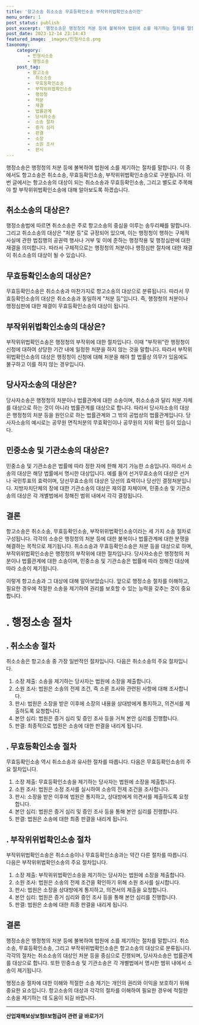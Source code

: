 ```yaml
---
title: '항고소송 취소소송 무효등확인소송 부작위위법확인소송이란'
menu_order: 1
post_status: publish
post_excerpt: '행정소송은 행정청의 처분 등에 불복하여 법원에 소를 제기하는 절차를 말합니다. 이 중에서도 항고소송은 취소소송, 무효등확인소송, 부작위위법확인소송으로 구분됩니다. 이번 글에서는 항고소송의 대상이 되는 취소소송과 무효등확인소송, 그리고 별도로 주목해야 할 부작위위법확인소송에 대해 알아보도록 하겠습니다.'
post_date: 2023-12-14 23:14:43
featured_image: _images/민형사소송.png
taxonomy:
    category:
        - 민형사소송
        - 행정소송
    post_tag:
        - 항고소송
        -  취소소송
        -  무효등확인소송
        -  부작위위법확인소송
        -  행정청
        -  처분
        -  재결
        -  법률관계
        -  당사자소송
        -  소송 절차
        -  증거 심리
        -  판결
        -  소장
        -  소원 조사
        -  판시
---
```


행정소송은 행정청의 처분 등에 불복하여 법원에 소를 제기하는 절차를 말합니다. 이 중에서도 항고소송은 취소소송, 무효등확인소송, 부작위위법확인소송으로 구분됩니다. 이번 글에서는 항고소송의 대상이 되는 취소소송과 무효등확인소송, 그리고 별도로 주목해야 할 부작위위법확인소송에 대해 알아보도록 하겠습니다.

## 취소소송의 대상은?
행정소송법에 따르면 취소소송은 주로 항고소송의 중심을 이루는 송두리째를 말합니다. 그리고 취소소송의 대상은 "처분 등"로 규정되어 있으며, 이는 행정청이 행하는 구체적 사실에 관한 법집행의 공권력 행사나 거부 및 이에 준하는 행정작용 및 행정심판에 대한 재결을 의미합니다. 따라서 구체적으로는 행정청의 처분이나 행정심판 절차에 대한 재결이 취소소송의 대상이 될 수 있습니다.

## 무효등확인소송의 대상은?
무효등확인소송은 취소소송과 마찬가지로 항고소송의 대상으로 분류됩니다. 따라서 무효등확인소송의 대상은 취소소송과 동일하게 "처분 등"입니다. 즉, 행정청의 처분이나 행정심판에 대한 재결이 무효등확인소송의 대상이 됩니다.

## 부작위위법확인소송의 대상은?
부작위위법확인소송은 행정청의 부작위에 대한 절차입니다. 이때 "부작위"란 행정청이 신청에 대하여 상당한 기간 내에 일정한 처분을 하지 않는 것을 말합니다. 따라서 부작위위법확인소송의 대상은 행정청이 신청에 대해 처분을 해야 할 법률상 의무가 있음에도 불구하고 이를 하지 않는 경우입니다.

## 당사자소송의 대상은?
당사자소송은 행정청의 처분이나 법률관계에 대한 소송이며, 취소소송과 달리 처분 자체를 대상으로 하는 것이 아니라 법률관계를 대상으로 합니다. 따라서 당사자소송의 대상은 행정청의 처분 등을 원인으로 하는 법률관계와 그 밖의 공법상의 법률관계입니다. 당사자소송의 예시로는 공무원 면직처분의 무효확인이나 공무원의 지위 확인 등이 있습니다.

## 민중소송 및 기관소송의 대상은?
민중소송 및 기관소송은 법률에 따라 정한 자에 한해 제기 가능한 소송입니다. 따라서 소송의 대상은 해당 법률에서 명시한 대상입니다. 예를 들어 선거무효소송의 대상은 선거나 국민투표의 효력이며, 당선무효소송의 대상은 당선의 효력이나 당선인 결정처분입니다. 지방자치단체의 장에 대한 기관소송의 대상은 재의결 자체이며, 민중소송 및 기관소송의 대상은 각 개별법에서 정해진 범위 내에서 각각 결정됩니다.

## 결론
항고소송은 취소소송, 무효등확인소송, 부작위위법확인소송이라는 세 가지 소송 절차로 구성됩니다. 각각의 소송은 행정청의 처분 등에 대한 불복이나 법률관계에 대한 분쟁을 해결하는 목적으로 제기됩니다. 취소소송과 무효등확인소송은 처분 등을 대상으로 하며, 부작위위법확인소송은 행정청의 부작위에 대한 절차입니다. 당사자소송은 행정청의 처분이나 법률관계에 대한 소송이며, 민중소송 및 기관소송은 법률에 따라 정해진 대상에 따라 소송이 제기됩니다.

이렇게 항고소송과 그 대상에 대해 알아보았습니다. 앞으로 행정소송 절차를 이해하고, 필요한 경우에 적절한 소송을 제기하여 권리를 보호할 수 있는 능력을 갖추는 것이 중요합니다.

#  . 행정소송 절차

##  . 취소소송 절차
취소소송은 항고소송 중 가장 일반적인 절차입니다. 다음은 취소소송의 주요 절차입니다.
1. 소장 제출: 소송을 제기하는 당사자는 법원에 소장을 제출합니다.
2. 소원 조사: 법원은 소송의 전제 조건, 즉 소론 조사와 관련된 사항에 대해 조사합니다.
3. 판시: 법원은 소장을 받은 이후에 소장의 내용을 상대방에게 통지하고, 의견서를 제출하도록 요청합니다.
4. 본안 심리: 법원은 증거 심리 및 증인 조사 등을 거쳐 본안 심리를 진행합니다.
5. 판결: 최종적으로 법원은 소송에 대한 판결을 내리게 됩니다.

##  . 무효등확인소송 절차
무효등확인소송 역시 취소소송과 유사한 절차를 따릅니다. 다음은 무효등확인소송의 주요 절차입니다.
1. 소장 제출: 무효등확인소송을 제기하는 당사자는 법원에 소장을 제출합니다.
2. 소원 조사: 법원은 소정 조사를 실시하여 소송의 전제 조건을 조사합니다.
3. 판시: 소장을 받은 이후에 법원은 통지하고, 상대방에게 의견서를 제출하도록 요청합니다.
4. 본안 심리: 법원은 증거 심리 및 증인 조사 등을 통해 본안 심리를 진행합니다.
5. 판결: 법원은 소송에 대한 최종 판결을 내리게 됩니다.

##  . 부작위위법확인소송 절차
부작위위법확인소송은 취소소송이나 무효등확인소송과는 약간 다른 절차를 따릅니다. 다음은 부작위위법확인소송의 주요 절차입니다.
1. 소장 제출: 부작위위법확인소송을 제기하는 당사자는 법원에 소장을 제출합니다.
2. 소원 조사: 법원은 소송의 전제 조건을 확인하기 위해 소원 조사를 실시합니다.
3. 판시: 법원은 소장을 상대방에게 통지하고, 의견서의 제출을 요청합니다.
4. 본안 심리: 법원은 증거 심리와 증인 조사 등을 통해 본안 심리를 진행합니다.
5. 판결: 법원은 소송에 대한 최종 판결을 내리게 됩니다.

## 결론
행정소송은 행정청의 처분 등에 불복하여 법원에 소를 제기하는 절차를 말합니다. 취소소송, 무효등확인소송, 그리고 부작위위법확인소송은 항고소송의 대상으로 분류됩니다. 각각의 절차는 취소소송의 대상인 처분 등을 중심으로 진행되며, 당사자소송은 법률관계를 대상으로 합니다. 또한 민중소송 및 기관소송은 각 개별법에서 명시한 범위 내에서 소송이 제기됩니다.

행정소송 절차에 대한 이해와 적절한 소송 제기는 개인의 권리와 이익을 보호하기 위해 중요한 요소입니다. 항고소송의 대상과 각각의 절차를 이해하여 필요한 경우에 적절한 소송을 제기하는 데 도움이 되길 바랍니다.
<!-- wp:separator -->
<hr class="wp-block-separator has-alpha-channel-opacity"/>
<!-- /wp:separator -->

<!-- wp:group {"backgroundColor":"base","layout":{"type":"constrained"}} -->
<div class="wp-block-group has-base-background-color has-background"><!-- wp:paragraph {"align":"center","fontSize":"medium"} -->
<p class="has-text-align-center has-large-font-size"><strong>산업재해보상보험Ⅱ보험급여 관련 글 바로가기</strong></p>
<!-- /wp:paragraph -->


<!-- wp:latest-posts
{"categories":[{"id":10872,"count":19,"description":"","link":"https://uknowlaw.com/category/%ec%82%b0%ec%97%85%ec%9e%ac%ed%95%b4%eb%b3%b4%ec%83%81%eb%b3%b4%ed%97%98%e2%85%b1%eb%b3%b4%ed%97%98%ea%b8%89%ec%97%ac/","name":"산업재해보상보험Ⅱ보험급여","slug":"산업재해보상보험Ⅱ보험급여","taxonomy":"category","parent":0,"meta":[],"_links":{"self":[{"href":"https://uknowlaw.com/wp-json/wp/v2/categories/10872"}],"collection":[{"href":"https://uknowlaw.com/wp-json/wp/v2/categories"}],"about":[{"href":"https://uknowlaw.com/wp-json/wp/v2/taxonomies/category"}],"wp:post_type":[{"href":"https://uknowlaw.com/wp-json/wp/v2/posts?categories=10872"}],"curies":[{"name":"wp","href":"https://api.w.org/{rel}","templated":true}]}}],"postsToShow":100,"excerptLength":28,"postLayout":"grid","columns":2,"featuredImageAlign":"left","featuredImageSizeSlug":"large","fontSize":"small"} /--></div>
<!-- /wp:group -->